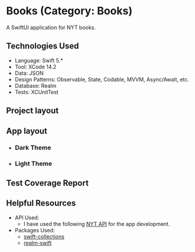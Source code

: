 # Books (Category: Books)
A SwiftUI application for NYT books.

## Technologies Used
- Language: Swift 5.*
- Tool: XCode 14.2
- Data: JSON
- Design Patterns: Observable, State, Codable, MVVM, Async/Await, etc.
- Database: Realm
- Tests: XCUnitTest

## Project layout



## App layout


  - ### Dark Theme


  - ### Light Theme


## Test Coverage Report


## Helpful Resources
- API Used: 
  - I have used the following <a href="https://developer.nytimes.com/docs/books-product/1/overview" rel="nofollow">NYT API</a> for the app development. 
- Packages Used:
  - <a href="https://github.com/apple/swift-collections.git" rel="nofollow">swift-collections</a>
  - <a href="https://github.com/realm/realm-swift.git" rel="nofollow">realm-swift</a>
